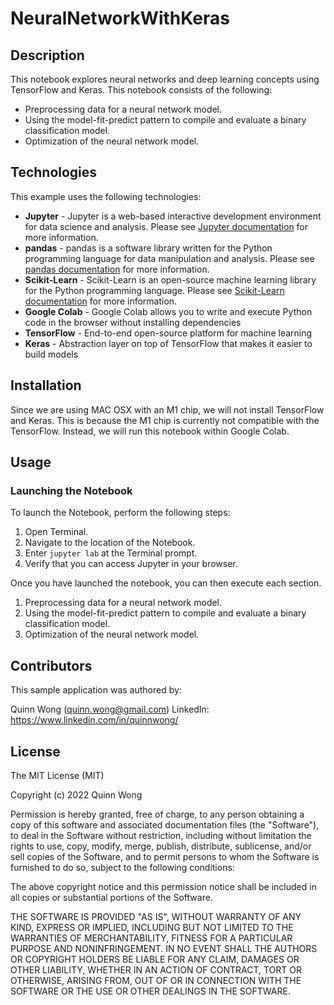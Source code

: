 # NeuralNetworkWithKeras

## Description
This notebook explores neural networks and deep learning concepts using TensorFlow and Keras.   This notebook consists of the following: 

- Preprocessing data for a neural network model.
- Using the model-fit-predict pattern to compile and evaluate a binary classification model.
- Optimization of the neural network model. 


## Technologies

This example uses the following technologies:

- **Jupyter** - Jupyter is a web-based interactive development environment for data science and analysis. Please see [Jupyter documentation](https://jupyter.org/) for more information.
- **pandas** - pandas is a software library written for the Python programming language for data manipulation and analysis. Please see [pandas documentation](https://pandas.pydata.org/) for more information.
- **Scikit-Learn** - Scikit-Learn is an open-source machine learning library for the Python programming language.  Please see [Scikit-Learn documentation](https://www.tutorialspoint.com/scikit_learn/scikit_learn_introduction.htm) for more information.
- **Google Colab** - Google Colab allows you to write and execute Python code in the browser without installing dependencies
- **TensorFlow** - End-to-end open-source platform for machine learning
- **Keras** - Abstraction layer on top of TensorFlow that makes it easier to build models 

## Installation

Since we are using MAC OSX with an M1 chip, we will not install TensorFlow and Keras.   This is because the M1 chip is currently not compatible with the TensorFlow.   Instead, we will run this notebook within Google Colab. 



## Usage

### Launching the Notebook

To launch the Notebook, perform the following steps:

1. Open Terminal.
2. Navigate to the location of the Notebook.
3. Enter `jupyter lab` at the Terminal prompt.
4. Verify that you can access Jupyter in your browser.

Once you have launched the notebook, you can then execute each section.

1. Preprocessing data for a neural network model.
2. Using the model-fit-predict pattern to compile and evaluate a binary classification model.
3. Optimization of the neural network model. 



## Contributors

This sample application was authored by:

Quinn Wong (quinn.wong@gmail.com)
LinkedIn: https://www.linkedin.com/in/quinnwong/

## License

The MIT License (MIT)

Copyright (c) 2022 Quinn Wong

Permission is hereby granted, free of charge, to any person obtaining a copy of this software and associated documentation files (the "Software"), to deal in the Software without restriction, including without limitation the rights to use, copy, modify, merge, publish, distribute, sublicense, and/or sell copies of the Software, and to permit persons to whom the Software is furnished to do so, subject to the following conditions:

The above copyright notice and this permission notice shall be included in all copies or substantial portions of the Software.

THE SOFTWARE IS PROVIDED "AS IS", WITHOUT WARRANTY OF ANY KIND, EXPRESS OR IMPLIED, INCLUDING BUT NOT LIMITED TO THE WARRANTIES OF MERCHANTABILITY, FITNESS FOR A PARTICULAR PURPOSE AND NONINFRINGEMENT. IN NO EVENT SHALL THE AUTHORS OR COPYRIGHT HOLDERS BE LIABLE FOR ANY CLAIM, DAMAGES OR OTHER LIABILITY, WHETHER IN AN ACTION OF CONTRACT, TORT OR OTHERWISE, ARISING FROM, OUT OF OR IN CONNECTION WITH THE SOFTWARE OR THE USE OR OTHER DEALINGS IN THE SOFTWARE.
